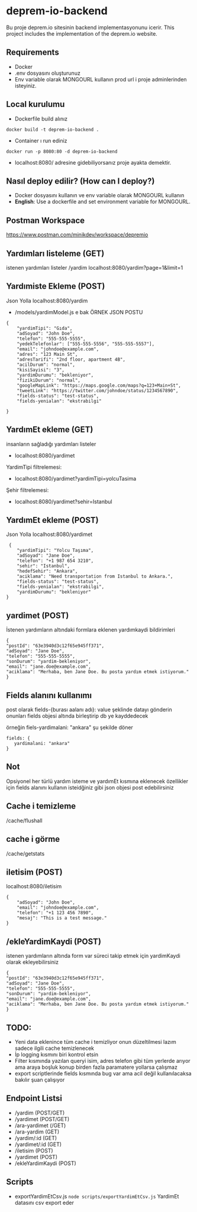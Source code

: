 # deprem-io-backend

Bu proje deprem.io sitesinin backend implementasyonunu icerir.
This project includes the implementation of the deprem.io website.

## Requirements

* Docker
* .env dosyasını oluşturunuz
* Env variable olarak MONGOURL kullanın prod url i proje adminlerinden isteyiniz.

## Local kurulumu

* Dockerfile build alınız
```
docker build -t deprem-io-backend .
```

* Container ı run ediniz

```
docker run -p 8080:80 -d deprem-io-backend
```

* localhost:8080/ adresine gidebiliyorsanız proje ayakta demektir.


## Nasıl deploy edilir? (How can I deploy?)

* Docker dosyasını kullanın ve env variable olarak MONGOURL kullanın
* **English**: Use a dockerfile and set environment variable for MONGOURL.

## Postman Workspace
https://www.postman.com/minikdev/workspace/depremio

## Yardımları listeleme (GET)
istenen yardımları listeler
/yardim 
localhost:8080/yardim?page=1&limit=1

## Yardımiste Ekleme (POST)
Json Yolla
localhost:8080/yardim
* /models/yardimModel.js e bak 
ÖRNEK JSON POSTU

```
{
    "yardimTipi": "Gıda",
    "adSoyad": "John Doe",
    "telefon": "555-555-5555",
    "yedekTelefonlar": ["555-555-5556", "555-555-5557"],
    "email": "johndoe@example.com",
    "adres": "123 Main St",
    "adresTarifi": "2nd floor, apartment 4B",
    "acilDurum": "normal",
    "kisiSayisi": "3",
    "yardimDurumu": "bekleniyor",
    "fizikiDurum": "normal",
    "googleMapLink": "https://maps.google.com/maps?q=123+Main+St",
    "tweetLink": "https://twitter.com/johndoe/status/1234567890",
    "fields-status": "test-status",
    "fields-yenialan": "ekstrabilgi"
   
}
```

## YardımEt ekleme (GET)
insanların sağladığı yardımları listeler
* localhost:8080/yardimet

YardimTipi filtrelemesi:

* localhost:8080/yardimet?yardimTipi=yolcuTasima

Şehir filtrelemesi:
* localhost:8080/yardimet?sehir=Istanbul

## YardımEt ekleme (POST)
Json Yolla
localhost:8080/yardimet

```
 {
    "yardimTipi": "Yolcu Taşıma",
    "adSoyad": "Jane Doe",
    "telefon": "+1 987 654 3210",
    "sehir": "Istanbul",
    "hedefSehir": "Ankara",
    "aciklama": "Need transportation from Istanbul to Ankara.",
    "fields-status": "test-status",
    "fields-yenialan": "ekstrabilgi",
    "yardimDurumu": "bekleniyor"
}
```

## yardimet (POST)
İstenen yardımların altındaki formlara eklenen yardımkaydi bildirimleri
```
{
"postId": "63e3940d3c12f65e945ff371",
"adSoyad": "Jane Doe",
"telefon": "555-555-5555",
"sonDurum": "yardim-bekleniyor",
"email": "jane.doe@example.com",
"aciklama": "Merhaba, ben Jane Doe. Bu posta yardım etmek istiyorum."
}
```

## Fields alanını kullanımı

post olarak fields-{burası aalanı adı}: value şeklinde datayı gönderin onunları fields objesi altında birleştirip db ye kayddedecek

örneğin fiels-yardimalani: "ankara" şu şekilde döner
 ```
fields: {
    yardimalani: "ankara"
}
```

## Not
Opsiyonel her türlü yardım isteme ve yardımEt kısmına eklenecek özellikler için
fields alanını kullanın isteidğiniz gibi json objesi post edebilirsiniz 

## Cache i temizleme
/cache/flushall

## cache i görme 

/cache/getstats

## iletisim (POST)

localhost:8080/iletisim
```
{
    "adSoyad": "John Doe",
    "email": "johndoe@example.com",
    "telefon": "+1 123 456 7890",
    "mesaj": "This is a test message."
}
```

## /ekleYardimKaydi (POST)

istenen yardımların altında form var süreci takip etmek için yardimKaydi olarak ekleyebilirsiniz

```
{
"postId": "63e3940d3c12f65e945ff371",
"adSoyad": "Jane Doe",
"telefon": "555-555-5555",
"sonDurum": "yardim-bekleniyor",
"email": "jane.doe@example.com",
"aciklama": "Merhaba, ben Jane Doe. Bu posta yardım etmek istiyorum."
}
```


## TODO:

* Yeni data eklenince tüm cache i temizliyor onun düzeltilmesi lazım sadece ilgili cache temizlenecek
* İp logging kısmını biri kontrol etsin
* Filter kısmında yazılan queryi isim, adres telefon gibi tüm yerlerde arıyor ama araya boşluk konup birden fazla paramatere yollarsa çalışmaz
* export scriptlerinde fields kısmında bug var ama acil değil kullanılacaksa bakılır şuan çalışıyor 

## Endpoint Listsi

* /yardim (POST/GET)
* /yardimet (POST/GET)
* /ara-yardimet (/GET)
* /ara-yardim (GET)
* /yardim/:id (GET)
* /yardimet/:id (GET)
* /iletisim (POST)  
* /yardimet (POST)
* /ekleYardimKaydi (POST)

## Scripts 

* exportYardimEtCsv.js
`node scripts/exportYardimEtCsv.js`
YardimEt datasını csv export eder 

